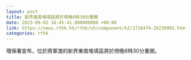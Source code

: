 ```yaml
---
layout: post
title: 新界東南堆填區將於傍晚6時30分重開
date: 2023-09-02 16:45:41.000000000 +08:00
link: https://news.rthk.hk/rthk/ch/component/k2/1716474-20230902.htm
categories: rthk
---
```


環保署宣布，位於將軍澳的新界東南堆填區將於傍晚6時30分重開。
